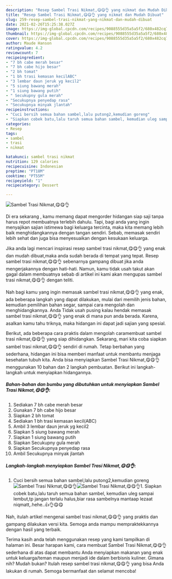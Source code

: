 ```yaml
---
description: "Resep Sambel Trasi Nikmat,😋😋👌 yang nikmat dan Mudah Dibuat"
title: "Resep Sambel Trasi Nikmat,😋😋👌 yang nikmat dan Mudah Dibuat"
slug: 259-resep-sambel-trasi-nikmat-yang-nikmat-dan-mudah-dibuat
date: 2021-02-26T15:25:38.027Z
image: https://img-global.cpcdn.com/recipes/9088555d35a5a5f2/680x482cq70/sambel-trasi-nikmat😋😋👌-foto-resep-utama.jpg
thumbnail: https://img-global.cpcdn.com/recipes/9088555d35a5a5f2/680x482cq70/sambel-trasi-nikmat😋😋👌-foto-resep-utama.jpg
cover: https://img-global.cpcdn.com/recipes/9088555d35a5a5f2/680x482cq70/sambel-trasi-nikmat😋😋👌-foto-resep-utama.jpg
author: Maude Hanson
ratingvalue: 4.2
reviewcount: 7
recipeingredient:
- "7 bh cabe merah besar"
- "7 bh cabe hijo besar"
- "2 bh tomat"
- "1 bh trasi kemasan kecilABC"
- "3 lembar daun jeruk yg kecil2"
- "5 siung bawang merah"
- "1 siung bawang putih"
- " Secukupny gula merah"
- "Secukupnya penyedap rasa"
- "Secukupnya minyak jlantah"
recipeinstructions:
- "Cuci bersih semua bahan sambel,lalu putong2,kemudian goreng"
- "Siapkan cobek batu,lalu taruh semua bahan sambel, kemudian uleg sampai lembut,tp jangan terlalu halus,biar rasa sambelnya mantaap lezaat niqmatt,.hehe..👍👌😋😋"
categories:
- Resep
tags:
- sambel
- trasi
- nikmat

katakunci: sambel trasi nikmat 
nutrition: 129 calories
recipecuisine: Indonesian
preptime: "PT18M"
cooktime: "PT55M"
recipeyield: "1"
recipecategory: Dessert

---
```



![Sambel Trasi Nikmat,😋😋👌](https://img-global.cpcdn.com/recipes/9088555d35a5a5f2/680x482cq70/sambel-trasi-nikmat😋😋👌-foto-resep-utama.jpg)

Di era  sekarang , kamu memang dapat mengorder hidangan siap saji tanpa harus repot membuatnya terlebih dahulu. Tapi, bagi anda yang ingin menyajikan sajian istimewa bagi keluarga tercinta, maka kita memang lebih baik menghidangkannya dengan tangan sendiri. Sebab, memasak sendiri lebih sehat dan juga bisa menyesuaikan dengan kesukaan keluarga.

Jika anda lagi mencari inspirasi resep sambel trasi nikmat,😋😋👌 yang enak dan mudah dibuat,maka anda sudah berada di tempat yang tepat. Resep sambel trasi nikmat,😋😋👌  sebenarnya gampang dibuat jika anda mengerjakannya dengan hati-hati. Namun, kamu tidak usah takut akan gagal dalam membuatnya 
sebab di artikel ini kami akan mengupas sambel trasi nikmat,😋😋👌 dengan teliti.  



Nah bagi kamu yang ingin memasak sambel trasi nikmat,😋😋👌 yang enak, ada beberapa langkah yang dapat dilakukan, mulai dari memilih jenis bahan, kemudian pemilihan bahan segar, sampai cara mengolah dan menghidangkannya. Anda Tidak usah pusing kalau hendak memasak sambel trasi nikmat,😋😋👌 yang enak di mana pun anda berada. Karena, asalkan kamu  tahu triknya, maka hidangan ini dapat jadi sajian yang spesial.

Berikut, ada beberapa cara praktis  dalam mengolah caramembuat sambel trasi nikmat,😋😋👌 yang siap dihidangkan. Sekarang, mari kita coba siapkan sambel trasi nikmat,😋😋👌 sendiri di rumah. Tetap berbahan yang sederhana, hidangan ini bisa memberi manfaat untuk membantu menjaga kesehatan tubuh kita. Anda bisa menyiapkan Sambel Trasi Nikmat,😋😋👌 menggunakan 10 bahan dan 2 langkah pembuatan. Berikut ini langkah-langkah untuk menyiapkan hidangannya.

<!--inarticleads1-->

##### Bahan-bahan dan bumbu yang dibutuhkan untuk menyiapkan Sambel Trasi Nikmat,😋😋👌:

1. Sediakan 7 bh cabe merah besar
1. Gunakan 7 bh cabe hijo besar
1. Siapkan 2 bh tomat
1. Sediakan 1 bh trasi kemasan kecil(ABC)
1. Ambil 3 lembar daun jeruk yg kecil2
1. Siapkan 5 siung bawang merah
1. Siapkan 1 siung bawang putih
1. Siapkan  Secukupny gula merah
1. Siapkan Secukupnya penyedap rasa
1. Ambil Secukupnya minyak jlantah




<!--inarticleads2-->

##### Langkah-langkah menyiapkan Sambel Trasi Nikmat,😋😋👌:

1. Cuci bersih semua bahan sambel,lalu putong2,kemudian goreng
<img src="https://img-global.cpcdn.com/steps/81956539385ca3a2/160x128cq70/sambel-trasi-nikmat😋😋👌-langkah-memasak-1-foto.jpg" alt="Sambel Trasi Nikmat,😋😋👌"><img src="https://img-global.cpcdn.com/steps/1ed78b549fc993d3/160x128cq70/sambel-trasi-nikmat😋😋👌-langkah-memasak-1-foto.jpg" alt="Sambel Trasi Nikmat,😋😋👌">1. Siapkan cobek batu,lalu taruh semua bahan sambel, kemudian uleg sampai lembut,tp jangan terlalu halus,biar rasa sambelnya mantaap lezaat niqmatt,.hehe..👍👌😋😋




Nah, itulah artikel mengenai  sambel trasi nikmat,😋😋👌  yang praktis dan gampang dilakukan versi kita. Semoga anda mampu mempraktekkannya dengan hasil yang terbaik. 

Terima kasih anda telah menggunakan resep yang kami tampilkan di halaman ini. Besar harapan kami, cara membuat  Sambel Trasi Nikmat,😋😋👌 sederhana di atas dapat membantu Anda menyiapkan makanan yang enak untuk keluarga/teman maupun menjadi ide dalam berbisnis kuliner. Gimana nih? Mudah bukan? Itulah resep sambel trasi nikmat,😋😋👌 yang bisa Anda lakukan di rumah. Semoga bermanfaat dan selamat mencoba!

